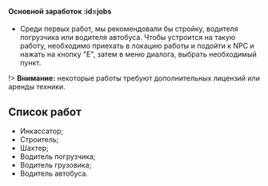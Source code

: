 #### Основной заработок :id=jobs

- Среди первых работ, мы рекомендовали бы стройку, водителя погрузчика или водителя автобуса. Чтобы устроится на такую работу, необходимо приехать в локацию работы и подойти к NPC и нажать на кнопку "E", затем в меню диалога, выбрать необходимый пункт.

!> **Внимание:** некоторые работы требуют дополнительных лицензий или аренды техники.

## Список работ

- Инкассатор;
- Строитель;
- Шахтер;
- Водитель погрузчика; 
- Водитель грузовика; 
- Водитель автобуса.

#### 